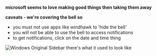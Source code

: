 **microsoft seems to love making good things then taking them away**

**caveats - we're covering the bell so**
- you must not use apps like windhawk to 'hide the bell'
- you will not be able to use the bell to access notifications
- to get notifications, click on the date and time thing

![Windows Original Sidebar](https://www.ghacks.net/wp-content/uploads/2024/02/windows-copilot-icon-taskbar.png)
there's what it used to look like
